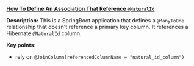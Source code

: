 
**[How To Define An Association That Reference `@NaturalId`](https://github.com/andreipall/Spring-Boot-JPA/tree/master/HibernateSpringBootReferenceNaturalId)**

**Description:** This is a SpringBoot application that defines a `@ManyToOne` relationship that doesn't reference a primary key column. It references a Hibernate `@NaturalId` column.

**Key points:**
- rely on `@JoinColumn(referencedColumnName = "natural_id_column")`
